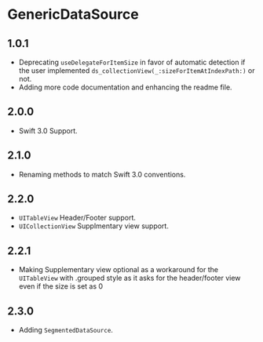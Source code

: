 # GenericDataSource

## 1.0.1

* Deprecating `useDelegateForItemSize` in favor of automatic detection if the user implemented `ds_collectionView(_:sizeForItemAtIndexPath:)` or not.
* Adding more code documentation and enhancing the readme file.

## 2.0.0

* Swift 3.0 Support.

## 2.1.0

* Renaming methods to match Swift 3.0 conventions.

## 2.2.0

* `UITableView` Header/Footer support.
* `UICollectionView` Supplmentary view support.

## 2.2.1

* Making Supplementary view optional as a workaround for the `UITableView` with .grouped style as it asks for the header/footer view even if the size is set as 0

## 2.3.0

* Adding `SegmentedDataSource`.
